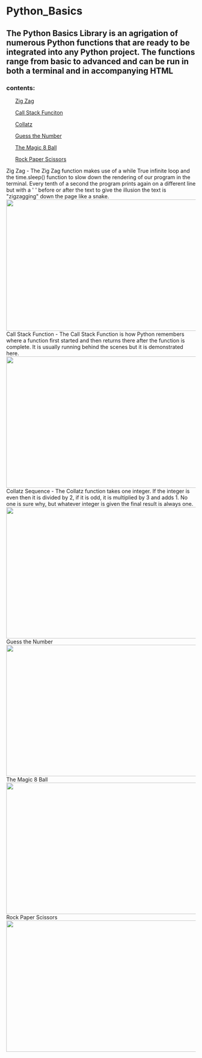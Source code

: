 # Python_Basics
<h2>The Python Basics Library is an agrigation of numerous Python functions that are ready to be integrated into any Python project. The functions range from basic to advanced and can be run in both a terminal and in accompanying HTML</h2>


<h3>contents:</h3>
  <ul><a href="#zigzag">Zig Zag</a></ul>
  <ul><a href="#callstack">Call Stack Funciton</a></ul>
  <ul><a href="#collatz">Collatz</ul>
  <ul><a href="#guessnum">Guess the Number</a></ul>
  <ul><a href="#m8">The Magic 8 Ball</a></ul>
  <ul><a href="#rps">Rock Paper Scissors</a></ul>



<div id="zigzag">Zig Zag - The Zig Zag function makes use of a while True infinite loop and the time.sleep() function to slow down the rendering of our program in the terminal. Every tenth of a second the program prints again on a different line but with a ' ' before or after the text to give the illusion the text is "zigzagging" down the page like a snake.</div>
<img src="https://github.com/JpBongiovanni/Python_Basics/blob/main/movies/zigzag.gif" width="530" height="350" />

<div id="callstack">Call Stack Function - The Call Stack Function is how Python remembers where a function first started and then returns there after the function is complete. It is usually running behind the scenes but it is demonstrated here. </div>
<img src="https://github.com/JpBongiovanni/Python_Basics/blob/main/movies/abcdCallStack.gif" width="530" height="350" />

<div id="collatz">Collatz Sequence - The Collatz function takes one integer. If the integer is even then it is divided by 2, if it is odd, it is multiplied by 3 and adds 1. No one is sure why, but whatever integer is given the final result is always one.</div>
<img src="https://github.com/JpBongiovanni/Python_Basics/blob/main/movies/collatz.gif" width="530" height="350" />

<div id="guessnum">Guess the Number</div>
<img src="https://github.com/JpBongiovanni/Python_Basics/blob/main/movies/guessTheNumber.gif" width="530" height="350" />

<div id="m8">The Magic 8 Ball</div>
<img src="https://github.com/JpBongiovanni/Python_Basics/blob/main/movies/magic8ball.gif" width="530" height="350" />

<div id="rps">Rock Paper Scissors</div>
<img src="https://github.com/JpBongiovanni/Python_Basics/blob/main/movies/rock_paper_scissors.gif" width="530" height="350" />






